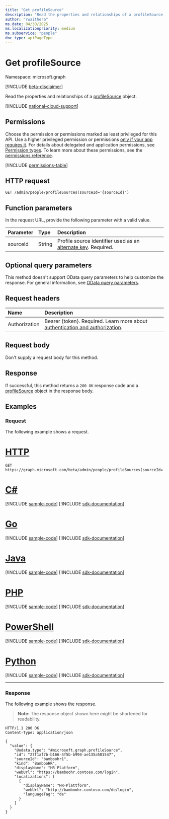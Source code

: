 ```yaml
---
title: "Get profileSource"
description: "Read the properties and relationships of a profileSource object."
author: "rwaithera"
ms.date: 04/30/2025
ms.localizationpriority: medium
ms.subservice: "people"
doc_type: apiPageType
---
```


# Get profileSource

Namespace: microsoft.graph

[!INCLUDE [beta-disclaimer](../../includes/beta-disclaimer.md)]

Read the properties and relationships of a [profileSource](../resources/profilesource.md) object.

[!INCLUDE [national-cloud-support](../../includes/global-only.md)]

## Permissions

Choose the permission or permissions marked as least privileged for this API. Use a higher privileged permission or permissions [only if your app requires it](/graph/permissions-overview#best-practices-for-using-microsoft-graph-permissions). For details about delegated and application permissions, see [Permission types](/graph/permissions-overview#permission-types). To learn more about these permissions, see the [permissions reference](/graph/permissions-reference).

<!-- {
  "blockType": "permissions",
  "name": "profilesource-get-permissions"
}
-->
[!INCLUDE [permissions-table](../includes/permissions/profilesource-get-permissions.md)]

## HTTP request

<!-- {
  "blockType": "ignored"
}
-->
```http
GET /admin/people/profileSources(sourceId='{sourceId}')
```

## Function parameters

In the request URL, provide the following parameter with a valid value.

| Parameter | Type   | Description                              |
| :-------- | :----- | :--------------------------------------- |
|sourceId|String|Profile source identifier used as an [alternate key](https://github.com/microsoft/api-guidelines/blob/vNext/graph/patterns/alternate-key.md). Required.|

## Optional query parameters

This method doesn't support OData query parameters to help customize the response. For general information, see [OData query parameters](/graph/query-parameters).

## Request headers

|Name|Description|
|:---|:---|
|Authorization|Bearer {token}. Required. Learn more about [authentication and authorization](/graph/auth/auth-concepts).|

## Request body

Don't supply a request body for this method.

## Response

If successful, this method returns a `200 OK` response code and a [profileSource](../resources/profilesource.md) object in the response body.

## Examples

### Request

The following example shows a request.
# [HTTP](#tab/http)
<!-- {
  "blockType": "request",
  "name": "get_profilesource"
}
-->
```http
GET https://graph.microsoft.com/beta/admin/people/profileSources(sourceId='bamboohr1')
```

# [C#](#tab/csharp)
[!INCLUDE [sample-code](../includes/snippets/csharp/get-profilesource-csharp-snippets.md)]
[!INCLUDE [sdk-documentation](../includes/snippets/snippets-sdk-documentation-link.md)]

# [Go](#tab/go)
[!INCLUDE [sample-code](../includes/snippets/go/get-profilesource-go-snippets.md)]
[!INCLUDE [sdk-documentation](../includes/snippets/snippets-sdk-documentation-link.md)]

# [Java](#tab/java)
[!INCLUDE [sample-code](../includes/snippets/java/get-profilesource-java-snippets.md)]
[!INCLUDE [sdk-documentation](../includes/snippets/snippets-sdk-documentation-link.md)]

# [PHP](#tab/php)
[!INCLUDE [sample-code](../includes/snippets/php/get-profilesource-php-snippets.md)]
[!INCLUDE [sdk-documentation](../includes/snippets/snippets-sdk-documentation-link.md)]

# [PowerShell](#tab/powershell)
[!INCLUDE [sample-code](../includes/snippets/powershell/get-profilesource-powershell-snippets.md)]
[!INCLUDE [sdk-documentation](../includes/snippets/snippets-sdk-documentation-link.md)]

# [Python](#tab/python)
[!INCLUDE [sample-code](../includes/snippets/python/get-profilesource-python-snippets.md)]
[!INCLUDE [sdk-documentation](../includes/snippets/snippets-sdk-documentation-link.md)]

---

### Response

The following example shows the response.
>**Note:** The response object shown here might be shortened for readability.
<!-- {
  "blockType": "response",
  "truncated": true,
  "@odata.type": "microsoft.graph.profileSource"
}
-->
```http
HTTP/1.1 200 OK
Content-Type: application/json

{
  "value": {
    "@odata.type": "#microsoft.graph.profileSource",
    "id": "27f1af7b-b166-4f5b-b994-ae135a581547",
    "sourceId": "bamboohr1",
    "kind": "BambooHR",
    "displayName": "HR Platform",
    "webUrl": "https://bamboohr.contoso.com/login",
    "localizations": [
      {
        "displayName": "HR-Plattform",
        "webUrl": "http://bamboohr.contoso.com/de/login",
        "languageTag": "de"
      }
    ]
  }
}
```
